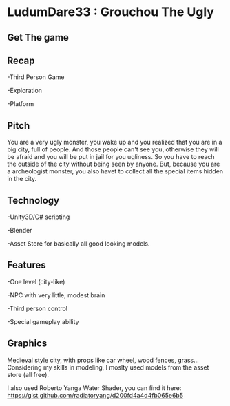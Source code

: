 # LudumDare33 : Grouchou The Ugly


Get The game
-------------------


Recap
--------------------


-Third Person Game


-Exploration


-Platform


Pitch
---------------------


You are a very ugly monster, you wake up and you realized that you are in a big city, full of people. 
And those people can't see you, otherwise they will be afraid and you will be put in jail for you ugliness. 
So you have to reach the outside of the city without being seen by anyone. But, because you are a archeologist monster, you also havet to collect all the special items hidden in the city.


Technology
-----------------


-Unity3D/C# scripting


-Blender


-Asset Store for basically all good looking models.


Features
---------------------------


-One level (city-like)


-NPC with very little, modest brain


-Third person control


-Special gameplay ability


Graphics
-------------------


Medieval style city, with props like car wheel, wood fences, grass... Considering my skills in modeling, I moslty used models from the asset store (all free). 


I also used Roberto Yanga Water Shader, you can find it here:
https://gist.github.com/radiatoryang/d200fd4a4d4fb065e6b5
